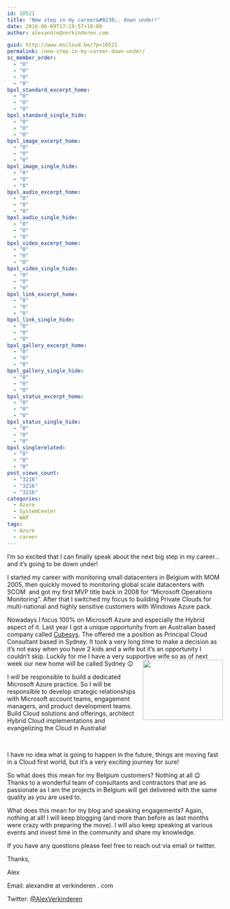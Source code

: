 ```yaml
---
id: 10521
title: 'New step in my career&#8230;. down under!'
date: 2016-06-09T17:19:57+10:00
author: alexandre@verkinderen.com

guid: http://www.mscloud.be/?p=10521
permalink: /new-step-in-my-career-down-under/
sc_member_order:
  - "0"
  - "0"
  - "0"
  - "0"
bpxl_standard_excerpt_home:
  - "0"
  - "0"
  - "0"
bpxl_standard_single_hide:
  - "0"
  - "0"
  - "0"
bpxl_image_excerpt_home:
  - "0"
  - "0"
  - "0"
bpxl_image_single_hide:
  - "0"
  - "0"
  - "0"
bpxl_audio_excerpt_home:
  - "0"
  - "0"
  - "0"
bpxl_audio_single_hide:
  - "0"
  - "0"
  - "0"
bpxl_video_excerpt_home:
  - "0"
  - "0"
  - "0"
bpxl_video_single_hide:
  - "0"
  - "0"
  - "0"
bpxl_link_excerpt_home:
  - "0"
  - "0"
  - "0"
bpxl_link_single_hide:
  - "0"
  - "0"
  - "0"
bpxl_gallery_excerpt_home:
  - "0"
  - "0"
  - "0"
bpxl_gallery_single_hide:
  - "0"
  - "0"
  - "0"
bpxl_status_excerpt_home:
  - "0"
  - "0"
  - "0"
bpxl_status_single_hide:
  - "0"
  - "0"
  - "0"
bpxl_singlerelated:
  - "0"
  - "0"
  - "0"
post_views_count:
  - "3216"
  - "3216"
  - "3216"
categories:
  - Azure
  - SystemCenter
  - WAP
tags:
  - Azure
  - career
---
```

I’m so excited that I can finally speak about the next big step in my career&#8230;and it&#8217;s going to be down under!

I started my career with monitoring small datacenters in Belgium with MOM 2005, then quickly moved to monitoring global scale datacenters with SCOM  and got my first MVP title back in 2008 for “Microsoft Operations Monitoring”. After that I switched my focus to building Private Clouds for multi-national and highly sensitive customers with Windows Azure pack.

Nowadays I focus 100% on Microsoft Azure and especially the Hybrid aspect of it. Last year I got a unique opportunity from an Australian based company called [Cubesys](http://www.cubesys.com.au). The offered me a position as Principal Cloud Consultant based in Sydney. It took a very long time to make a decision as it’s not easy when you have 2 kids and a wife but it’s an opportunity I couldn’t skip. Luckily for me I have a very supportive wife so as of next week our new home will be called Sydney 😉<img style="float: right; display: inline;" src="http://www.myrtec.com.au/sites/www.myrtec.com.au/files/styles/company_logo_large/public/msft_aus.png?itok=6oNcU1rQ" width="187" height="140" align="right" />

I will be responsible to build a dedicated Microsoft Azure practice. So I will be responsible to develop strategic relationships with Microsoft account teams, engagement managers, and product development teams. Build Cloud solutions and offerings, architect Hybrid Cloud implementations and evangelizing the Cloud in Australia!

&nbsp;

I have no idea what is going to happen in the future, things are moving fast in a Cloud first world, but it’s a very exciting journey for sure!

So what does this mean for my Belgium customers? Nothing at all 😉 Thanks to a wonderful team of consultants and contractors that are as passionate as I am the projects in Belgium will get delivered with the same quality as you are used to.

What does this mean for my blog and speaking engagements? Again, nothing at all! I will keep blogging (and more than before as last months were crazy with preparing the move). I will also keep speaking at various events and invest time in the community and share my knowledge.

If you have any questions please feel free to reach out via email or twitter.

Thanks,

Alex

Email: alexandre at verkinderen . com

Twitter: [@AlexVerkinderen](https://twitter.com/AlexVerkinderen)
